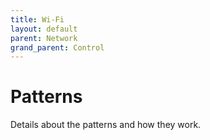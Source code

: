 ```yaml
---
title: Wi-Fi
layout: default
parent: Network
grand_parent: Control
---
```


# Patterns

Details about the patterns and how they work.
